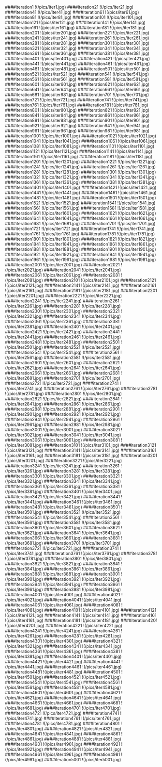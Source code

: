 ####iteration1
!(/pics/iter1.jpg)
####iteration21
!(/pics/iter21.jpg)
####iteration41
!(/pics/iter41.jpg)
####iteration61
!(/pics/iter61.jpg)
####iteration81
!(/pics/iter81.jpg)
####iteration101
!(/pics/iter101.jpg)
####iteration121
!(/pics/iter121.jpg)
####iteration141
!(/pics/iter141.jpg)
####iteration161
!(/pics/iter161.jpg)
####iteration181
!(/pics/iter181.jpg)
####iteration201
!(/pics/iter201.jpg)
####iteration221
!(/pics/iter221.jpg)
####iteration241
!(/pics/iter241.jpg)
####iteration261
!(/pics/iter261.jpg)
####iteration281
!(/pics/iter281.jpg)
####iteration301
!(/pics/iter301.jpg)
####iteration321
!(/pics/iter321.jpg)
####iteration341
!(/pics/iter341.jpg)
####iteration361
!(/pics/iter361.jpg)
####iteration381
!(/pics/iter381.jpg)
####iteration401
!(/pics/iter401.jpg)
####iteration421
!(/pics/iter421.jpg)
####iteration441
!(/pics/iter441.jpg)
####iteration461
!(/pics/iter461.jpg)
####iteration481
!(/pics/iter481.jpg)
####iteration501
!(/pics/iter501.jpg)
####iteration521
!(/pics/iter521.jpg)
####iteration541
!(/pics/iter541.jpg)
####iteration561
!(/pics/iter561.jpg)
####iteration581
!(/pics/iter581.jpg)
####iteration601
!(/pics/iter601.jpg)
####iteration621
!(/pics/iter621.jpg)
####iteration641
!(/pics/iter641.jpg)
####iteration661
!(/pics/iter661.jpg)
####iteration681
!(/pics/iter681.jpg)
####iteration701
!(/pics/iter701.jpg)
####iteration721
!(/pics/iter721.jpg)
####iteration741
!(/pics/iter741.jpg)
####iteration761
!(/pics/iter761.jpg)
####iteration781
!(/pics/iter781.jpg)
####iteration801
!(/pics/iter801.jpg)
####iteration821
!(/pics/iter821.jpg)
####iteration841
!(/pics/iter841.jpg)
####iteration861
!(/pics/iter861.jpg)
####iteration881
!(/pics/iter881.jpg)
####iteration901
!(/pics/iter901.jpg)
####iteration921
!(/pics/iter921.jpg)
####iteration941
!(/pics/iter941.jpg)
####iteration961
!(/pics/iter961.jpg)
####iteration981
!(/pics/iter981.jpg)
####iteration1001
!(/pics/iter1001.jpg)
####iteration1021
!(/pics/iter1021.jpg)
####iteration1041
!(/pics/iter1041.jpg)
####iteration1061
!(/pics/iter1061.jpg)
####iteration1081
!(/pics/iter1081.jpg)
####iteration1101
!(/pics/iter1101.jpg)
####iteration1121
!(/pics/iter1121.jpg)
####iteration1141
!(/pics/iter1141.jpg)
####iteration1161
!(/pics/iter1161.jpg)
####iteration1181
!(/pics/iter1181.jpg)
####iteration1201
!(/pics/iter1201.jpg)
####iteration1221
!(/pics/iter1221.jpg)
####iteration1241
!(/pics/iter1241.jpg)
####iteration1261
!(/pics/iter1261.jpg)
####iteration1281
!(/pics/iter1281.jpg)
####iteration1301
!(/pics/iter1301.jpg)
####iteration1321
!(/pics/iter1321.jpg)
####iteration1341
!(/pics/iter1341.jpg)
####iteration1361
!(/pics/iter1361.jpg)
####iteration1381
!(/pics/iter1381.jpg)
####iteration1401
!(/pics/iter1401.jpg)
####iteration1421
!(/pics/iter1421.jpg)
####iteration1441
!(/pics/iter1441.jpg)
####iteration1461
!(/pics/iter1461.jpg)
####iteration1481
!(/pics/iter1481.jpg)
####iteration1501
!(/pics/iter1501.jpg)
####iteration1521
!(/pics/iter1521.jpg)
####iteration1541
!(/pics/iter1541.jpg)
####iteration1561
!(/pics/iter1561.jpg)
####iteration1581
!(/pics/iter1581.jpg)
####iteration1601
!(/pics/iter1601.jpg)
####iteration1621
!(/pics/iter1621.jpg)
####iteration1641
!(/pics/iter1641.jpg)
####iteration1661
!(/pics/iter1661.jpg)
####iteration1681
!(/pics/iter1681.jpg)
####iteration1701
!(/pics/iter1701.jpg)
####iteration1721
!(/pics/iter1721.jpg)
####iteration1741
!(/pics/iter1741.jpg)
####iteration1761
!(/pics/iter1761.jpg)
####iteration1781
!(/pics/iter1781.jpg)
####iteration1801
!(/pics/iter1801.jpg)
####iteration1821
!(/pics/iter1821.jpg)
####iteration1841
!(/pics/iter1841.jpg)
####iteration1861
!(/pics/iter1861.jpg)
####iteration1881
!(/pics/iter1881.jpg)
####iteration1901
!(/pics/iter1901.jpg)
####iteration1921
!(/pics/iter1921.jpg)
####iteration1941
!(/pics/iter1941.jpg)
####iteration1961
!(/pics/iter1961.jpg)
####iteration1981
!(/pics/iter1981.jpg)
####iteration2001
!(/pics/iter2001.jpg)
####iteration2021
!(/pics/iter2021.jpg)
####iteration2041
!(/pics/iter2041.jpg)
####iteration2061
!(/pics/iter2061.jpg)
####iteration2081
!(/pics/iter2081.jpg)
####iteration2101
!(/pics/iter2101.jpg)
####iteration2121
!(/pics/iter2121.jpg)
####iteration2141
!(/pics/iter2141.jpg)
####iteration2161
!(/pics/iter2161.jpg)
####iteration2181
!(/pics/iter2181.jpg)
####iteration2201
!(/pics/iter2201.jpg)
####iteration2221
!(/pics/iter2221.jpg)
####iteration2241
!(/pics/iter2241.jpg)
####iteration2261
!(/pics/iter2261.jpg)
####iteration2281
!(/pics/iter2281.jpg)
####iteration2301
!(/pics/iter2301.jpg)
####iteration2321
!(/pics/iter2321.jpg)
####iteration2341
!(/pics/iter2341.jpg)
####iteration2361
!(/pics/iter2361.jpg)
####iteration2381
!(/pics/iter2381.jpg)
####iteration2401
!(/pics/iter2401.jpg)
####iteration2421
!(/pics/iter2421.jpg)
####iteration2441
!(/pics/iter2441.jpg)
####iteration2461
!(/pics/iter2461.jpg)
####iteration2481
!(/pics/iter2481.jpg)
####iteration2501
!(/pics/iter2501.jpg)
####iteration2521
!(/pics/iter2521.jpg)
####iteration2541
!(/pics/iter2541.jpg)
####iteration2561
!(/pics/iter2561.jpg)
####iteration2581
!(/pics/iter2581.jpg)
####iteration2601
!(/pics/iter2601.jpg)
####iteration2621
!(/pics/iter2621.jpg)
####iteration2641
!(/pics/iter2641.jpg)
####iteration2661
!(/pics/iter2661.jpg)
####iteration2681
!(/pics/iter2681.jpg)
####iteration2701
!(/pics/iter2701.jpg)
####iteration2721
!(/pics/iter2721.jpg)
####iteration2741
!(/pics/iter2741.jpg)
####iteration2761
!(/pics/iter2761.jpg)
####iteration2781
!(/pics/iter2781.jpg)
####iteration2801
!(/pics/iter2801.jpg)
####iteration2821
!(/pics/iter2821.jpg)
####iteration2841
!(/pics/iter2841.jpg)
####iteration2861
!(/pics/iter2861.jpg)
####iteration2881
!(/pics/iter2881.jpg)
####iteration2901
!(/pics/iter2901.jpg)
####iteration2921
!(/pics/iter2921.jpg)
####iteration2941
!(/pics/iter2941.jpg)
####iteration2961
!(/pics/iter2961.jpg)
####iteration2981
!(/pics/iter2981.jpg)
####iteration3001
!(/pics/iter3001.jpg)
####iteration3021
!(/pics/iter3021.jpg)
####iteration3041
!(/pics/iter3041.jpg)
####iteration3061
!(/pics/iter3061.jpg)
####iteration3081
!(/pics/iter3081.jpg)
####iteration3101
!(/pics/iter3101.jpg)
####iteration3121
!(/pics/iter3121.jpg)
####iteration3141
!(/pics/iter3141.jpg)
####iteration3161
!(/pics/iter3161.jpg)
####iteration3181
!(/pics/iter3181.jpg)
####iteration3201
!(/pics/iter3201.jpg)
####iteration3221
!(/pics/iter3221.jpg)
####iteration3241
!(/pics/iter3241.jpg)
####iteration3261
!(/pics/iter3261.jpg)
####iteration3281
!(/pics/iter3281.jpg)
####iteration3301
!(/pics/iter3301.jpg)
####iteration3321
!(/pics/iter3321.jpg)
####iteration3341
!(/pics/iter3341.jpg)
####iteration3361
!(/pics/iter3361.jpg)
####iteration3381
!(/pics/iter3381.jpg)
####iteration3401
!(/pics/iter3401.jpg)
####iteration3421
!(/pics/iter3421.jpg)
####iteration3441
!(/pics/iter3441.jpg)
####iteration3461
!(/pics/iter3461.jpg)
####iteration3481
!(/pics/iter3481.jpg)
####iteration3501
!(/pics/iter3501.jpg)
####iteration3521
!(/pics/iter3521.jpg)
####iteration3541
!(/pics/iter3541.jpg)
####iteration3561
!(/pics/iter3561.jpg)
####iteration3581
!(/pics/iter3581.jpg)
####iteration3601
!(/pics/iter3601.jpg)
####iteration3621
!(/pics/iter3621.jpg)
####iteration3641
!(/pics/iter3641.jpg)
####iteration3661
!(/pics/iter3661.jpg)
####iteration3681
!(/pics/iter3681.jpg)
####iteration3701
!(/pics/iter3701.jpg)
####iteration3721
!(/pics/iter3721.jpg)
####iteration3741
!(/pics/iter3741.jpg)
####iteration3761
!(/pics/iter3761.jpg)
####iteration3781
!(/pics/iter3781.jpg)
####iteration3801
!(/pics/iter3801.jpg)
####iteration3821
!(/pics/iter3821.jpg)
####iteration3841
!(/pics/iter3841.jpg)
####iteration3861
!(/pics/iter3861.jpg)
####iteration3881
!(/pics/iter3881.jpg)
####iteration3901
!(/pics/iter3901.jpg)
####iteration3921
!(/pics/iter3921.jpg)
####iteration3941
!(/pics/iter3941.jpg)
####iteration3961
!(/pics/iter3961.jpg)
####iteration3981
!(/pics/iter3981.jpg)
####iteration4001
!(/pics/iter4001.jpg)
####iteration4021
!(/pics/iter4021.jpg)
####iteration4041
!(/pics/iter4041.jpg)
####iteration4061
!(/pics/iter4061.jpg)
####iteration4081
!(/pics/iter4081.jpg)
####iteration4101
!(/pics/iter4101.jpg)
####iteration4121
!(/pics/iter4121.jpg)
####iteration4141
!(/pics/iter4141.jpg)
####iteration4161
!(/pics/iter4161.jpg)
####iteration4181
!(/pics/iter4181.jpg)
####iteration4201
!(/pics/iter4201.jpg)
####iteration4221
!(/pics/iter4221.jpg)
####iteration4241
!(/pics/iter4241.jpg)
####iteration4261
!(/pics/iter4261.jpg)
####iteration4281
!(/pics/iter4281.jpg)
####iteration4301
!(/pics/iter4301.jpg)
####iteration4321
!(/pics/iter4321.jpg)
####iteration4341
!(/pics/iter4341.jpg)
####iteration4361
!(/pics/iter4361.jpg)
####iteration4381
!(/pics/iter4381.jpg)
####iteration4401
!(/pics/iter4401.jpg)
####iteration4421
!(/pics/iter4421.jpg)
####iteration4441
!(/pics/iter4441.jpg)
####iteration4461
!(/pics/iter4461.jpg)
####iteration4481
!(/pics/iter4481.jpg)
####iteration4501
!(/pics/iter4501.jpg)
####iteration4521
!(/pics/iter4521.jpg)
####iteration4541
!(/pics/iter4541.jpg)
####iteration4561
!(/pics/iter4561.jpg)
####iteration4581
!(/pics/iter4581.jpg)
####iteration4601
!(/pics/iter4601.jpg)
####iteration4621
!(/pics/iter4621.jpg)
####iteration4641
!(/pics/iter4641.jpg)
####iteration4661
!(/pics/iter4661.jpg)
####iteration4681
!(/pics/iter4681.jpg)
####iteration4701
!(/pics/iter4701.jpg)
####iteration4721
!(/pics/iter4721.jpg)
####iteration4741
!(/pics/iter4741.jpg)
####iteration4761
!(/pics/iter4761.jpg)
####iteration4781
!(/pics/iter4781.jpg)
####iteration4801
!(/pics/iter4801.jpg)
####iteration4821
!(/pics/iter4821.jpg)
####iteration4841
!(/pics/iter4841.jpg)
####iteration4861
!(/pics/iter4861.jpg)
####iteration4881
!(/pics/iter4881.jpg)
####iteration4901
!(/pics/iter4901.jpg)
####iteration4921
!(/pics/iter4921.jpg)
####iteration4941
!(/pics/iter4941.jpg)
####iteration4961
!(/pics/iter4961.jpg)
####iteration4981
!(/pics/iter4981.jpg)
####iteration5001
!(/pics/iter5001.jpg)
